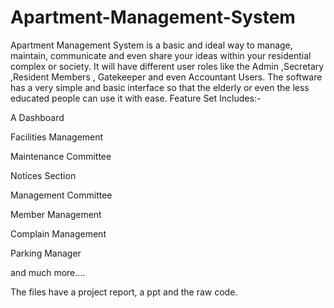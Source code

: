 # Apartment-Management-System
Apartment  Management System is a basic and ideal way to manage, maintain, communicate and even share your ideas within your residential complex or society.
It will have different user roles like the Admin ,Secretary ,Resident  Members , Gatekeeper and even Accountant Users.
The software has a very simple and basic interface so that the elderly or even the less educated people can use it with ease.
Feature Set Includes:-

A Dashboard 

Facilities Management

Maintenance Committee

Notices Section

Management Committee

Member Management 

Complain Management

Parking Manager

and much more....

The files have a project report, a ppt and the raw code.

